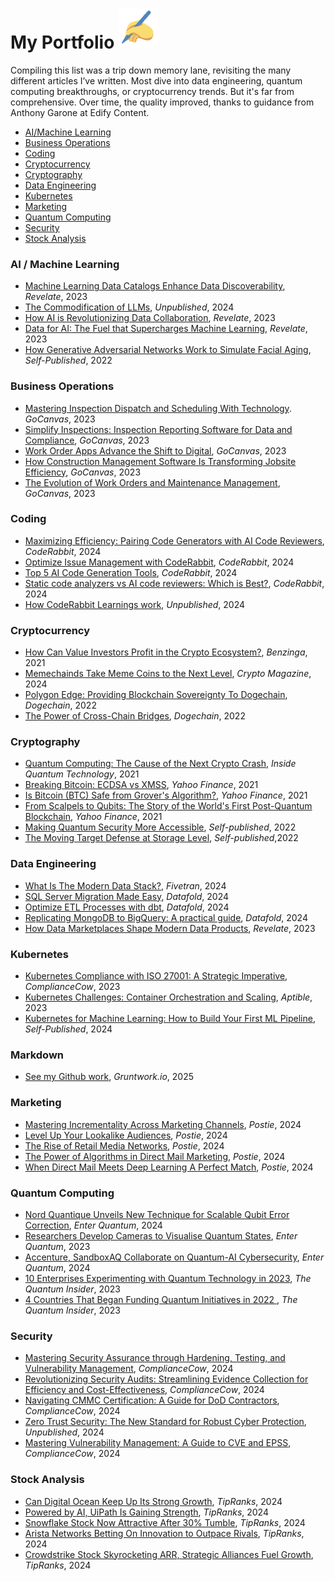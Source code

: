 # My Portfolio <img src="./pen.png" >

Compiling this list was a trip down memory lane, revisiting the many different articles I’ve written. Most dive into data engineering, quantum computing breakthroughs, or cryptocurrency trends. But it's far from comprehensive. Over time, the quality improved, thanks to guidance from Anthony Garone at Edify Content.

- [AI/Machine Learning](https://github.com/johnpottergr/My-Portfolio/blob/main/articles-by-category#ai--machine-learning)
- [Business Operations](https://github.com/johnpottergr#business-operations)
- [Coding](https://github.com/johnpottergr#coding)
- [Cryptocurrency](https://github.com/johnpottergr#cryptocurrency)
- [Cryptography](https://github.com/johnpottergr#cryptography)
- [Data Engineering](https://github.com/johnpottergr#data-engineering)
- [Kubernetes](https://github.com/johnpottergr#kubernetes)
- [Marketing](https://github.com/johnpottergr#marketing)
- [Quantum Computing](https://github.com/johnpottergr#quantum-computing)
- [Security](https://github.com/johnpottergr#security)
- [Stock Analysis](https://github.com/johnpottergr#stock-analysis)

### AI / Machine Learning
- [Machine Learning Data Catalogs Enhance Data Discoverability](https://revelate.co/blog/machine-learning-data-catalogs-enhance-data-discoverability/), *Revelate*, 2023
- [The Commodification of LLMs](https://docs.google.com/document/d/1eu7KduzGpK_DeEPWAafbzCvxkPbJc146Q1tlz17uHbs/edit?usp=sharing), *Unpublished*, 2024
- [How AI is Revolutionizing Data Collaboration](https://revelate.co/blog/how-ai-is-revolutionizing-data-collaboration/#:~:text=Think%20of%20AI%20in%20data,AI%20breaks%20down%20those%20barriers.), *Revelate*, 2023
- [Data for AI: The Fuel that Supercharges Machine Learning](https://revelate.co/blog/data-for-ai-the-fuel-that-supercharges-machine-learning/), *Revelate*, 2023
- [How Generative Adversarial Networks Work to Simulate Facial Aging](https://www.linkedin.com/pulse/how-generative-adversarial-networks-work-simulate-facial-potter/), *Self-Published*, 2022

### Business Operations
- [Mastering Inspection Dispatch and Scheduling With Technology](https://www.gocanvas.com/blog/mastering-inspection-dispatch-scheduling-technology). *GoCanvas*, 2023
- [Simplify Inspections: Inspection Reporting Software for Data and Compliance](https://www.gocanvas.com/blog/simplify-inspections-form-templates-data-compliance), *GoCanvas*, 2023
- [Work Order Apps Advance the Shift to Digital](https://www.gocanvas.com/blog/work-order-apps-advance-shift-to-digital), *GoCanvas*, 2023
- [How Construction Management Software Is Transforming Jobsite Efficiency](https://www.gocanvas.com/blog/construction-management-software-transforms-jobsite-efficiency), *GoCanvas*, 2023
- [The Evolution of Work Orders and Maintenance Management](https://www.gocanvas.com/blog/the-evolution-of-work-orders-and-maintenance-management), *GoCanvas*, 2023
  
### Coding
- [Maximizing Efficiency: Pairing Code Generators with AI Code Reviewers](https://www.coderabbit.ai/blog/maximizing-efficiency-pairing-code-generators-with-ai-code-reviewers), *CodeRabbit*, 2024
- [Optimize Issue Management with CodeRabbit](https://www.coderabbit.ai/blog/optimize-issue-management-with-coderabbit), *CodeRabbit*, 2024
- [Top 5 AI Code Generation Tools](https://www.coderabbit.ai/blog/top-5-ai-code-generation-tools), *CodeRabbit*, 2024
- [Static code analyzers vs AI code reviewers: Which is Best?](https://www.coderabbit.ai/blog/static-code-analyzers-vs-ai-code-reviewers-which-is-best), *CodeRabbit*, 2024
- [How CodeRabbit Learnings work](https://docs.google.com/document/d/1Uw0cGjeiALqZ5dYrXxcwiEcwBhgSKC8jMDEH-BN_iz0/edit?usp=sharing), *Unpublished*, 2024
  
### Cryptocurrency
- [How Can Value Investors Profit in the Crypto Ecosystem?](https://www.benzinga.com/markets/cryptocurrency/21/09/22864242/how-can-value-investors-profit-in-the-crypto-ecosystem), *Benzinga*, 2021
- [Memechainds Take Meme Coins to the Next Level](https://www.pressreader.com/uk/crypto-magazine/20230629/282419878686631), *Crypto Magazine*, 2024
- [Polygon Edge: Providing Blockchain Sovereignty To Dogechain](https://blog.dogechain.dog/2022/08/04/polygon-edge-providing-blockchain-sovereignty-to-dogechain/), *Dogechain*, 2022
- [The Power of Cross-Chain Bridges](https://blog.dogechain.dog/2022/07/12/the-power-of-cross-chain-bridges/), *Dogechain*, 2022

### Cryptography
- [Quantum Computing: The Cause of the Next Crypto Crash](https://www.insidequantumtechnology.com/news-archive/quantum-computing-the-cause-of-the-next-crypto-crash/), *Inside Quantum Technology*, 2021
- [Breaking Bitcoin: ECDSA vs XMSS](https://finance.yahoo.com/news/breaking-bitcoin-ecdsa-vs-xmss-203407645.html),  *Yahoo Finance*, 2021
- [Is Bitcoin (BTC) Safe from Grover's Algorithm?](https://finance.yahoo.com/news/bitcoin-btc-safe-grovers-algorithm-151737053.html),  *Yahoo Finance*, 2021
- [From Scalpels to Qubits: The Story of the World's First Post-Quantum Blockchain](https://finance.yahoo.com/news/scalpels-qubits-story-worlds-first-131800504.html), *Yahoo Finance*, 2021
- [Making Quantum Security More Accessible](https://medium.com/quantum-resistance-journal/making-quantum-security-accessible-7ddad6869fab), *Self-published*, 2022
- [The Moving Target Defense at Storage Level](https://medium.com/quantum-resistance-journal/the-moving-target-defense-storage-level-90f2dc09d3ac), *Self-published*,2022


### Data Engineering 
- [What Is The Modern Data Stack?](https://www.fivetran.com/blog/what-is-the-modern-data-stack), *Fivetran*, 2024
- [SQL Server Migration Made Easy](https://www.datafold.com/blog/simplify-sql-server-database-migration), *Datafold*, 2024
- [Optimize ETL Processes with dbt](https://www.datafold.com/blog/optimize-etl-processes-with-dbt), *Datafold*, 2024
- [Replicating MongoDB to BigQuery: A practical guide](https://www.datafold.com/blog/mongodb-to-bigquery-data-replication), *Datafold*, 2024
- [How Data Marketplaces Shape Modern Data Products](https://revelate.co/blog/how-data-marketplaces-shape-modern-data-products/), *Revelate*, 2023

### Kubernetes
- [Kubernetes Compliance with ISO 27001: A Strategic Imperative](https://www.compliancecow.com/compliance/kubernetes-compliance-with-iso-27001-a-strategic-imperative/), *ComplianceCow*, 2023
- [Kubernetes Challenges: Container Orchestration and Scaling](https://www.aptible.com/blog/kubernetes-challenges-container-orchestration-and-scaling), *Aptible*, 2023
- [Kubernetes for Machine Learning: How to Build Your First ML Pipeline](https://dev.to/johnpottergr/kubernetes-for-machine-learning-how-to-build-your-first-ml-pipeline-2040), *Self-Published*, 2024

### Markdown 
- [See my Github work](https://github.com/EdifyContent), *Gruntwork.io*, 2025

### Marketing
- [Mastering Incrementality Across Marketing Channels](https://postie.com/blog/unlock-success-with-incrementality-testing-techniques/), *Postie*, 2024
- [Level Up Your Lookalike Audiences](https://postie.com/blog/level-up-your-lookalike-audiences/), *Postie*, 2024
- [The Rise of Retail Media Networks](https://postie.com/blog/exploring-the-growth-of-retail-media-networks/), *Postie*, 2024
- [The Power of Algorithms in Direct Mail Marketing](https://postie.com/blog/the-power-of-algorithms-in-direct-mail-marketing/), *Postie*, 2024
- [When Direct Mail Meets Deep Learning A Perfect Match](https://docs.google.com/document/d/1wLrWHzGcxx6GJzSHAKSPl0jH-edcOQcvlXFRQILzieI/edit?usp=sharing), *Postie*, 2024

### Quantum Computing
- [Nord Quantique Unveils New Technique for Scalable Qubit Error Correction](https://www.iotworldtoday.com/quantum/nord-quantique-unveils-new-technique-for-scalable-qubit-error-correction), *Enter Quantum*, 2024
- [Researchers Develop Cameras to Visualise Quantum States](https://www.iotworldtoday.com/quantum/researchers-develop-cameras-to-visualise-quantum-states), *Enter Quantum*, 2023
- [Accenture, SandboxAQ Collaborate on Quantum-AI Cybersecurity](https://www.iotworldtoday.com/quantum/accenture-sandboxaq-collaborate-on-quantum-ai-cybersecurity),  *Enter Quantum*, 2024
- [10 Enterprises Experimenting with Quantum Technology in 2023](https://thequantuminsider.com/2023/05/12/10-enterprises-experimenting-with-quantum-technology-in-2023/),  *The Quantum Insider*, 2023
- [4 Countries That Began Funding Quantum Initiatives in 2022
](https://thequantuminsider.com/2023/05/16/4-countries-that-began-funding-quantum-initiatives-in-2022/), *The Quantum Insider*, 2023

### Security
- [Mastering Security Assurance through Hardening, Testing, and Vulnerability Management](https://www.compliancecow.com/compliance/security-assurance/), *ComplianceCow*, 2024
- [Revolutionizing Security Audits: Streamlining Evidence Collection for Efficiency and Cost-Effectiveness](https://www.compliancecow.com/compliance/security-audit/), *ComplianceCow*, 2024
- [Navigating CMMC Certification: A Guide for DoD Contractors](https://www.compliancecow.com/compliance/navigating-cmmc-certification-a-guide-for-dod-contractors), *ComplianceCow*, 2024
- [Zero Trust Security: The New Standard for Robust Cyber Protection](https://docs.google.com/document/d/1q88yiuHj2-vtJudOGhDxCB6nrgycRTKztyt0An301zU/edit?usp=sharing), *Unpublished*, 2024
- [Mastering Vulnerability Management: A Guide to CVE and EPSS](https://www.compliancecow.com/compliance/vulnerability-cve-epss/), *ComplianceCow*, 2024

### Stock Analysis
- [Can Digital Ocean Keep Up Its Strong Growth](https://www.tipranks.com/news/can-digitalocean-nasdaqdocn-keep-up-its-high-growth), *TipRanks*, 2024
- [Powered by AI, UiPath Is Gaining Strength](https://www.tipranks.com/news/powered-by-ai-uipath-nysepath-is-becoming-stronger), *TipRanks*, 2024
- [Snowflake Stock Now Attractive After 30% Tumble](https://www.tipranks.com/news/snowflake-stock-nasdaqsnow-now-attractive-after-tumbling), *TipRanks*, 2024
- [Arista Networks Betting On Innovation to Outpace Rivals](https://www.tipranks.com/news/article/arista-networks-nyseanet-betting-on-innovation-to-outpace-rival), *TipRanks*, 2024
- [Crowdstrike Stock Skyrocketing ARR, Strategic Alliances Fuel Growth](https://www.tipranks.com/news/crowdstrike-stock-nasdaqcrwd-skyrocketing-arr-strategic-alliances-fuel-growth), *TipRanks*, 2024

